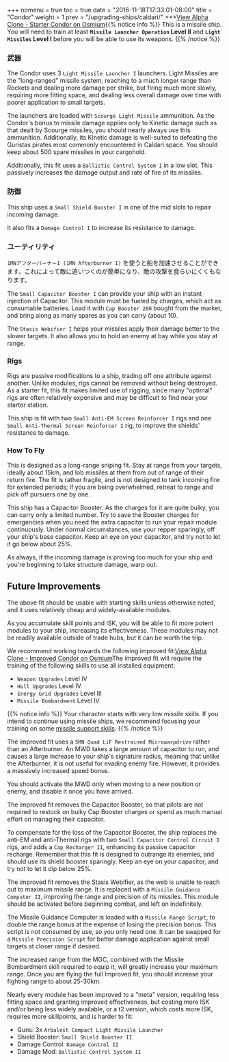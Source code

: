 +++ nomenu = true toc = true date = "2016-11-18T17:33:01-08:00" title = "Condor" weight = 1 prev = "/upgrading-ships/caldari/" +++<object type="image/svg+xml" data="https://o.smium.org/api/convert/118484/svg/118484-alpha-clone---starter-condor.svg?privatetoken=546979529847996416"><a href="https://o.smium.org/loadout/private/118484/546979529847996416">View Alpha Clone - Starter Condor on Osmium</a></object>{{% notice info %}} This is a missile ship. You will need to train at least **`Missile Launcher Operation` Level II** and **`Light Missiles` Level I** before you will be able to use its weapons. {{% /notice %}}

### 武器

The Condor uses 3 `Light Missile Launcher I` launchers. Light Missiles are the "long-ranged" missile system, reaching to a much longer range than Rockets and dealing more damage per strike, but firing much more slowly, requiring more fitting space, and dealing less overall damage over time with poorer application to small targets.

The launchers are loaded with `Scourge Light Missile` ammunition. As the Condor's bonus to missile damage applies only to Kinetic damage such as that dealt by Scourge missiles, you should nearly always use this ammunition. Additionally, its Kinetic damage is well-suited to defeating the Guristas pirates most commonly encountered in Caldari space. You should keep about 500 spare missiles in your cargohold.

Additionally, this fit uses a `Ballistic Control System I` in a low slot. This passively increases the damage output and rate of fire of its missiles.

### 防御

This ship uses a `Small Shield Booster I` in one of the mid slots to repair incoming damage.

It also fits a `Damage Control I` to increase its resistance to damage.

### ユーティリティ

`1MNアフターバーナーI (1MN Afterburner I)` を使うと船を加速させることができます。これによって敵に追いつくのが簡単になり、敵の攻撃を食らいにくくもなります。

The `Small Capacitor Booster I` can provide your ship with an instant injection of Capacitor. This module must be fueled by charges, which act as consumable batteries. Load it with `Cap Booster 200` bought from the market, and bring along as many spares as you can carry (about 10).

The `Stasis Webifier I` helps your missiles apply their damage better to the slower targets. It also allows you to hold an enemy at bay while you stay at range.

### Rigs

Rigs are passive modifications to a ship, trading off one attribute against another. Unlike modules, rigs cannot be removed without being destroyed. As a starter fit, this fit makes limited use of rigging, since many "optimal" rigs are often relatively expensive and may be difficult to find near your starter station.

This ship is fit with two `Small Anti-EM Screen Reinforcer I` rigs and one `Small Anti-Thermal Screen Reinforcer I` rig, to improve the shields' resistance to damage.

### How To Fly

This is designed as a long-range sniping fit. Stay at range from your targets, ideally about 15km, and lob missiles at them from out of range of their return fire. The fit is rather fragile, and is not designed to tank incoming fire for extended periods; if you are being overwhelmed, retreat to range and pick off pursuers one by one.

This ship has a Capacitor Booster. As the charges for it are quite bulky, you can carry only a limited number. Try to save the Booster charges for emergencies when you need the extra capacitor to run your repair module continuously. Under normal circumstances, use your repper sparingly, off your ship's base capacitor. Keep an eye on your capacitor, and try not to let it go below about 25%.

As always, if the incoming damage is proving too much for your ship and you're beginning to take structure damage, warp out.

## Future Improvements

The above fit should be usable with starting skills unless otherwise noted, and it uses relatively cheap and widely-available modules.

As you accumulate skill points and ISK, you will be able to fit more potent modules to your ship, increasing its effectiveness. These modules may not be readily available outside of trade hubs, but it can be worth the trip.

We recommend working towards the following improved fit:<object type="image/svg+xml" data="https://o.smium.org/api/convert/118485/svg/118485-alpha-clone---improved-condor.svg?privatetoken=1178552409140494336"><a href="https://o.smium.org/loadout/private/118485/1178552409140494336">View Alpha Clone - Improved Condor on Osmium</a></object>The improved fit will require the training of the following skills to use all installed equipment:

- `Weapon Upgrades` Level IV
- `Hull Upgrades` Level IV
- `Energy Grid Upgrades` Level III
- `Missile Bombardment` Level IV

{{% notice info %}} Your character starts with very low missile skills. If you intend to continue using missile ships, we recommend focusing your training on some [missile support skills](/training/combat/#missile-skills). {{% /notice %}}

The improved fit uses a `5MN Quad LiF Restrained Microwarpdrive` rather than an Afterburner. An MWD takes a large amount of capacitor to run, and causes a large increase to your ship's signature radius, meaning that unlike the Afterburner, it is not useful for evading enemy fire. However, it provides a massively increased speed bonus.

You should activate the MWD only when moving to a new position or enemy, and disable it once you have arrived.

The improved fit removes the Capacitor Booster, so that pilots are not required to restock on bulky Cap Booster charges or spend as much manual effort on managing their capacitor.

To compensate for the loss of the Capacitor Booster, the ship replaces the anti-EM and anti-Thermal rigs with two `Small Capacitor Control Circuit I` rigs, and adds a `Cap Recharger II`, enhancing its passive capacitor recharge. Remember that this fit is designed to outrange its enemies, and should use its shield booster sparingly. Keep an eye on your capacitor, and try not to let it dip below 25%.

The improved fit removes the Stasis Webifier, as the web is unable to reach out to maximum missile range. It is replaced with a `Missile Guidance Computer II`, improving the range and precision of its missiles. This module should be activated before beginning combat, and left on indefinitely.

The Missile Guidance Computer is loaded with a `Missile Range Script`, to double the range bonus at the expense of losing the precision bonus. This script is not consumed by use, so you only need one. It can be swapped for a `Missile Precision Script` for better damage application against small targets at closer range if desired.

The increased range from the MGC, combined with the Missile Bombardment skill required to equip it, will greatly increase your maximum range. Once you are flying the full Improved fit, you should increase your fighting range to about 25-30km.

Nearly every module has been improved to a "meta" version, requiring less fitting space and granting improved effectiveness, but costing more ISK and/or being less widely available, or a t2 version, which costs more ISK, requires more skillpoints, and is harder to fit:

- Guns: 3x `Arbalest Compact Light Missile Launcher`
- Shield Booster: `Small Shield Booster II`
- Damage Control: `Damage Control II`
- Damage Mod: `Ballistic Control System II`